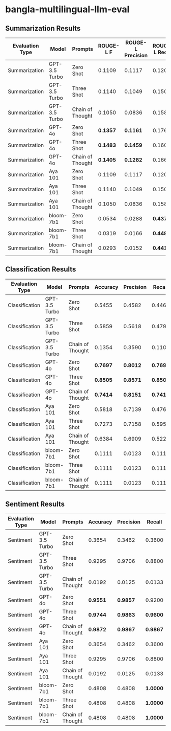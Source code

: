 # bangla-multilingual-llm-eval

## Summarization Results

| Evaluation Type | Model         | Prompts          | ROUGE-L F    | ROUGE-L Precision | ROUGE-L Recall   | BERT Precision  | BERT Recall     | BERT F1       | BLEU         |
| --------------- | ------------- | ---------------- | ------------ | ----------------- | ---------------- | --------------- | --------------- | ------------- | ------------ |
| Summarization   | GPT-3.5 Turbo | Zero Shot        | 0.1109       | 0.1117            | 0.1200           | **0.7071**      | 0.7089          | 0.7076        | 0.2800       |
| Summarization   | GPT-3.5 Turbo | Three Shot       | 0.1140       | 0.1049            | 0.1500           | 0.6922          | 0.7133          | 0.7019        | 0.2570       |
| Summarization   | GPT-3.5 Turbo | Chain of Thought | 0.1050       | 0.0836            | 0.1589           | 0.6261          | 0.6775          | 0.6504        | 0.1718       |
| Summarization   | GPT-4o        | Zero Shot        | **0.1357**   | **0.1161**            | 0.1766           | 0.7025          | **0.7372**      | **0.7190**    | **0.3039**       |
| Summarization   | GPT-4o        | Three Shot       | **0.1483**   | **0.1459**        | 0.1603           | **0.7234**      | **0.7347**      | **0.7287**    | **0.3387**   |
| Summarization   | GPT-4o        | Chain of Thought | **0.1405**   | **0.1282**        | 0.1662           | 0.7026          | 0.7295          | **0.7155**        | **0.3121**   |
| Summarization   | Aya 101       | Zero Shot        | 0.1109       | 0.1117            | 0.1200           | **0.7071**      | 0.7089          | 0.7076        | 0.2800       |
| Summarization   | Aya 101       | Three Shot       | 0.1140       | 0.1049            | 0.1500           | 0.6922          | 0.7133          | 0.7019        | 0.2570       |
| Summarization   | Aya 101       | Chain of Thought | 0.1050       | 0.0836            | 0.1589           | 0.6261          | 0.6775          | 0.6504        | 0.1718       |
| Summarization   | bloom-7b1     | Zero Shot        | 0.0534       | 0.0288            | **0.4376**       | 0.6150          | **0.7384**      | 0.6707        | 0.0354       |
| Summarization   | bloom-7b1     | Three Shot       | 0.0319       | 0.0166            | **0.4480**       | 0.5651          | 0.6503          | 0.6046        | 0.0203       |
| Summarization   | bloom-7b1     | Chain of Thought | 0.0293       | 0.0152            | **0.4419**       | 0.5551          | 0.6386          | 0.5938        | 0.0183       |

## Classification Results
| Evaluation Type | Model         | Prompts          | Accuracy  | Precision | Recall   | F1 Score | AUC-ROC  | Log Loss |
| --------------- | ------------- | ---------------- | --------- | --------- | -------- | -------- | -------- | -------- |
| Classification  | GPT-3.5 Turbo | Zero Shot        | 0.5455    | 0.4582    | 0.4463   | 0.4388   | 0.7528   | 11.8022  |
| Classification  | GPT-3.5 Turbo | Three Shot       | 0.5859    | 0.5618    | 0.4793   | 0.4792   | 0.7730   | 11.7135  |
| Classification  | GPT-3.5 Turbo | Chain of Thought | 0.1354    | 0.3590    | 0.1107   | 0.1535   | 0.5572   | **7.5751** |
| Classification  | GPT-4o        | Zero Shot        | **0.7697**| **0.8012**| **0.7697**| **0.7449**| **0.8705**| 8.3010   |
| Classification  | GPT-4o        | Three Shot       | **0.8505**| **0.8571**| **0.8505**| **0.8454**| **0.9159**| **5.3883** |
| Classification  | GPT-4o        | Chain of Thought | **0.7414**| **0.8151**| **0.7414**| **0.7324**| **0.8545**| 9.3204   |
| Classification  | Aya 101       | Zero Shot        | 0.5818    | 0.7139    | 0.4760   | 0.5256   | 0.7848   | **4.0550** |
| Classification  | Aya 101       | Three Shot       | 0.7273    | 0.7158    | 0.5950   | 0.6227   | 0.8559   | 4.5848   |
| Classification  | Aya 101       | Chain of Thought | 0.6384    | 0.6909    | 0.5223   | 0.5549   | 0.8093   | 5.8908   |
| Classification  | bloom-7b1     | Zero Shot        | 0.1111    | 0.0123    | 0.1111   | 0.0222   | 0.5000   | 30.7011  |
| Classification  | bloom-7b1     | Three Shot       | 0.1111    | 0.0123    | 0.1111   | 0.0222   | 0.5000   | 30.7011  |
| Classification  | bloom-7b1     | Chain of Thought | 0.1111    | 0.0123    | 0.1111   | 0.0222   | 0.5000   | 30.7011  |

## Sentiment Results
| Evaluation Type | Model         | Prompts          | Accuracy  | Precision | Recall   | F1 Score | AUC-ROC  | Log Loss |
| --------------- | ------------- | ---------------- | --------- | --------- | -------- | -------- | -------- | -------- |
| Sentiment       | GPT-3.5 Turbo | Zero Shot        | 0.3654    | 0.3462    | 0.3600   | 0.3529   | 0.3652   | 22.8739  |
| Sentiment       | GPT-3.5 Turbo | Three Shot       | 0.9295    | 0.9706    | 0.8800   | 0.9231   | **0.9277**   | 2.5415 |
| Sentiment       | GPT-3.5 Turbo | Chain of Thought | 0.0192    | 0.0125    | 0.0133   | 0.0129   | 0.0190   | 35.3505  |
| Sentiment       | GPT-4o        | Zero Shot        | **0.9551**| **0.9857**    | 0.9200   | **0.9517**   | 0.9538   | **1.6173** |
| Sentiment       | GPT-4o        | Three Shot       | **0.9744**| **0.9863**| **0.9600**| **0.9730**| **0.9738**| **0.9242** |
| Sentiment       | GPT-4o        | Chain of Thought | **0.9872**| **0.9867**| **0.9867**| **0.9867**| **0.9872**| **0.4621** |
| Sentiment       | Aya 101       | Zero Shot        | 0.3654    | 0.3462    | 0.3600   | 0.3529   | 0.3652   | 22.8739  |
| Sentiment       | Aya 101       | Three Shot       | 0.9295    | 0.9706    | 0.8800   | 0.9231   | **0.9277**   | 2.5415 |
| Sentiment       | Aya 101       | Chain of Thought | 0.0192    | 0.0125    | 0.0133   | 0.0129   | 0.0190   | 35.3505  |
| Sentiment       | bloom-7b1     | Zero Shot        | 0.4808    | 0.4808    | **1.0000**| 0.6494   | 0.5000   | 17.9340  |
| Sentiment       | bloom-7b1     | Three Shot       | 0.4808    | 0.4808    | **1.0000**| 0.6494   | 0.5000   | 17.9340  |
| Sentiment       | bloom-7b1     | Chain of Thought | 0.4808    | 0.4808    | **1.0000**| 0.6494   | 0.5000   | 17.9340  |
